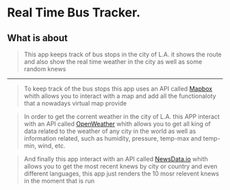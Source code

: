 # Real Time Bus Tracker.

## What is about
> This app keeps track of bus stops in the city of L.A. 
> it shows the route and also show the real time weather in the city as well as some random knews 

<hr>

> To keep track of the bus stops this app uses an API called [Mapbox](https://www.mapbox.com/) whith allows you to interact with a map and add all the functionaloty that a nowadays virtual map provide 

> In order to get the corrent weather in the city of L.A. this APP interact with an API called [OpenWeather](https://openweathermap.org/) whith allows you to get all king of data related to the weather of any city in the world as well as information related, such as humidity, pressure, temp-max and temp-min, wind, etc. 

> And finally this app interact with an API called [NewsData.io](https://newsdata.io/) whith allows you to get the most recent knews by city or country and even different languages, this app just renders the 10 mosr relevent knews in the moment that is run